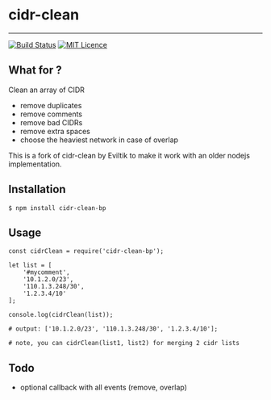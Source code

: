 # cidr-clean
-----------
[![Build Status](https://travis-ci.org/bepsoccer/cidr-clean-bp.svg?branch=master)](https://travis-ci.org/bepsoccer/cidr-clean-bp.svg?branch=master)
[![MIT Licence](https://badges.frapsoft.com/os/mit/mit.svg?v=103)](https://opensource.org/licenses/mit-license.php)

What for ?
----------

Clean an array of CIDR
* remove duplicates
* remove comments
* remove bad CIDRs
* remove extra spaces
* choose the heaviest network in case of overlap

This is a fork of cidr-clean by Eviltik to make it work with an older nodejs implementation.

Installation
------------
```
$ npm install cidr-clean-bp
```


Usage
-----
```
const cidrClean = require('cidr-clean-bp');

let list = [
    '#mycomment',
    '10.1.2.0/23',
    '110.1.3.248/30',
    '1.2.3.4/10'
];

console.log(cidrClean(list));

# output: ['10.1.2.0/23', '110.1.3.248/30', '1.2.3.4/10'];

# note, you can cidrClean(list1, list2) for merging 2 cidr lists
```

Todo
----
* optional callback with all events (remove, overlap)